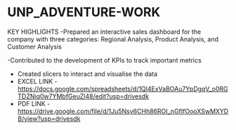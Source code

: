 # UNP_ADVENTURE-WORK
KEY HIGHLIGHTS
-Prepared an interactive sales dashboard for the company with three categories: Regional Analysis, Product Analysis, and Customer Analysis

-Contributed to the development of KPIs to track important metrics

- Created slicers to interact and visualise the data
- EXCEL LINK - https://docs.google.com/spreadsheets/d/1Ql4ExVaBOAu7YpDgqV_o0RGTDZNiq0w7YMbfGeuZl48/edit?usp=drivesdk
- PDF LINK -https://drive.google.com/file/d/1Ju5Nsv6CHh86ROI_nGfIfOooXSwMXYDB/view?usp=drivesdk

